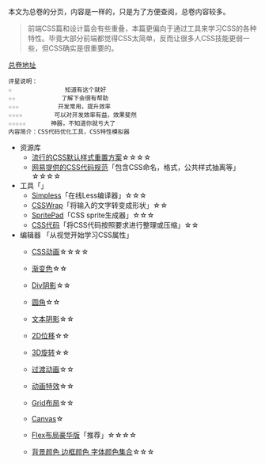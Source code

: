 本文为总卷的分页，内容是一样的，只是为了方便查阅，总卷内容较多。
>前端CSS篇和设计篇会有些重叠，本篇更偏向于通过工具来学习CSS的各种特性。毕竟大部分前端都觉得CSS太简单，反而让很多人CSS技能更弱一些，但CSS确实是很重要的。

[总卷地址](http://www.jianshu.com/p/6e635191205a)
```
评星说明：
☆               知道有这个就好
☆☆             了解下会很有帮助
☆☆☆           开发常用，提升效率
☆☆☆☆         可以对开发效率有益，效果斐然
☆☆☆☆☆       神器，不知道你就亏大了
内容简介：CSS代码优化工具，CSS特性模拟器
```
- 资源库
  -  [流行的CSS默认样式重置方案](http://necolas.github.io/normalize.css)☆☆☆☆
  - [网易提供的CSS代码规范](http://nec.netease.com/)「包含CSS命名，格式，公共样式抽离等」☆☆☆☆
- 工具「」
  - [Simpless](http://wearekiss.com/simpless)「在线Less编译器」☆☆☆
  - [CSSWrap](http://csswarp.eleqtriq.com/)「将输入的文字转变成形状」☆☆
  - [SpritePad](http://spritepad.wearekiss.com/)「CSS sprite生成器」☆☆☆
  - [CSS代码](http://www.css88.com/tool/csstidy/)「将CSS代码按照要求进行整理或压缩」☆☆
- 编辑器 「从视觉开始学习CSS属性」
  - [CSS动画](http://cssanimate.com/)☆☆☆☆
  - [渐变色](http://www.colorzilla.com/gradient-editor/)☆☆
  - [Div阴影](https://testdrive-archive.azurewebsites.net/Graphics/hands-on-css3/hands-on_box-shadow.htm)☆☆

  - [圆角](https://testdrive-archive.azurewebsites.net/Graphics/hands-on-css3/hands-on_border-radius.htm)☆☆
  - [文本阴影](https://testdrive-archive.azurewebsites.net/Graphics/hands-on-css3/hands-on_text-shadow.htm)☆☆
  - [2D位移](https://testdrive-archive.azurewebsites.net/Graphics/hands-on-css3/hands-on_2d-transforms.htm)☆☆
  - [3D旋转](https://testdrive-archive.azurewebsites.net/Graphics/hands-on-css3/hands-on_3d-transforms.htm)☆☆
  - [过渡动画](https://testdrive-archive.azurewebsites.net/Graphics/hands-on-css3/hands-on_transitions.htm)☆☆
  - [动画特效](https://testdrive-archive.azurewebsites.net/Graphics/hands-on-css3/hands-on_animations.htm)☆☆
  - [Grid布局](https://testdrive-archive.azurewebsites.net/Graphics/hands-on-css3/hands-on_grid.htm)☆☆

  - [Canvas](https://testdrive-archive.azurewebsites.net/Graphics/hands-on-css3/hands-on_canvas.htm)☆
  - [Flex布局豪华版](http://the-echoplex.net/flexyboxes/?fixed-height=on&display=flex&flex-direction=row-reverse&flex-wrap=wrap&justify-content=flex-end&align-items=stretch&align-content=stretch&order%5B%5D=0&flex-grow%5B%5D=0&flex-shrink%5B%5D=1&flex-basis%5B%5D=auto&align-self%5B%5D=auto&order%5B%5D=0&flex-grow%5B%5D=0&flex-shrink%5B%5D=1&flex-basis%5B%5D=auto&align-self%5B%5D=auto&order%5B%5D=0&flex-grow%5B%5D=0&flex-shrink%5B%5D=1&flex-basis%5B%5D=auto&align-self%5B%5D=auto)「推荐」☆☆☆☆

  - [背景颜色 边框颜色 字体颜色集合](https://testdrive-archive.azurewebsites.net/Graphics/hands-on-css3/hands-on_transparency.htm)☆☆☆
